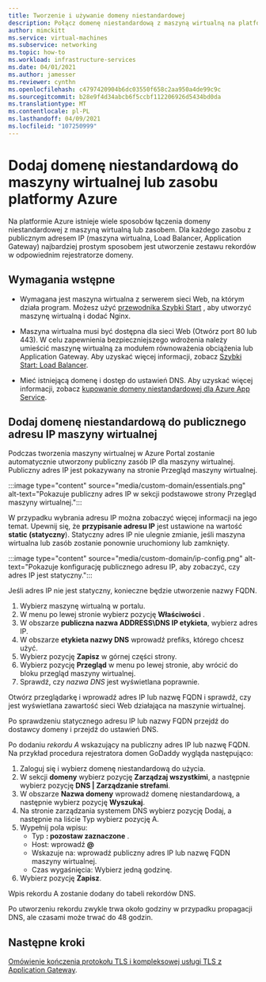 ```yaml
---
title: Tworzenie i używanie domeny niestandardowej
description: Połącz domenę niestandardową z maszyną wirtualną na platformie Azure.
author: mimckitt
ms.service: virtual-machines
ms.subservice: networking
ms.topic: how-to
ms.workload: infrastructure-services
ms.date: 04/01/2021
ms.author: jamesser
ms.reviewer: cynthn
ms.openlocfilehash: c4797420904b6dc03550f658c2aa950a4de99c9c
ms.sourcegitcommit: b28e9f4d34abcb6f5ccbf112206926d5434bd0da
ms.translationtype: MT
ms.contentlocale: pl-PL
ms.lasthandoff: 04/09/2021
ms.locfileid: "107250999"
---
```

# <a name="add-custom-domain-to-azure-vm-or-resource"></a>Dodaj domenę niestandardową do maszyny wirtualnej lub zasobu platformy Azure

Na platformie Azure istnieje wiele sposobów łączenia domeny niestandardowej z maszyną wirtualną lub zasobem. Dla każdego zasobu z publicznym adresem IP (maszyna wirtualna, Load Balancer, Application Gateway) najbardziej prostym sposobem jest utworzenie zestawu rekordów w odpowiednim rejestratorze domeny. 

## <a name="prerequisites"></a>Wymagania wstępne 
- Wymagana jest maszyna wirtualna z serwerem sieci Web, na którym działa program. Możesz użyć [przewodnika Szybki Start](./linux/quick-create-cli.md) , aby utworzyć maszynę wirtualną i dodać Nginx.

- Maszyna wirtualna musi być dostępna dla sieci Web (Otwórz port 80 lub 443). W celu zapewnienia bezpieczniejszego wdrożenia należy umieścić maszynę wirtualną za modułem równoważenia obciążenia lub Application Gateway. Aby uzyskać więcej informacji, zobacz [Szybki Start: Load Balancer](https://docs.microsoft.com/azure/load-balancer/quickstart-load-balancer-standard-public-portal?tabs=option-1-create-load-balancer-standard).

- Mieć istniejącą domenę i dostęp do ustawień DNS. Aby uzyskać więcej informacji, zobacz [kupowanie domeny niestandardowej dla Azure App Service](../app-service/manage-custom-dns-buy-domain.md).


## <a name="add-custom-domain-to-vm-public-ip-address"></a>Dodaj domenę niestandardową do publicznego adresu IP maszyny wirtualnej

Podczas tworzenia maszyny wirtualnej w Azure Portal zostanie automatycznie utworzony publiczny zasób IP dla maszyny wirtualnej. Publiczny adres IP jest pokazywany na stronie Przegląd maszyny wirtualnej. 
 
:::image type="content" source="media/custom-domain/essentials.png" alt-text="Pokazuje publiczny adres IP w sekcji podstawowe strony Przegląd maszyny wirtualnej.":::

W przypadku wybrania adresu IP można zobaczyć więcej informacji na jego temat. Upewnij się, że **przypisanie adresu IP** jest ustawione na wartość **static (statyczny**). Statyczny adres IP nie ulegnie zmianie, jeśli maszyna wirtualna lub zasób zostanie ponownie uruchomiony lub zamknięty.

:::image type="content" source="media/custom-domain/ip-config.png" alt-text="Pokazuje konfigurację publicznego adresu IP, aby zobaczyć, czy adres IP jest statyczny.":::

Jeśli adres IP nie jest statyczny, konieczne będzie utworzenie nazwy FQDN. 

1. Wybierz maszynę wirtualną w portalu. 
1. W menu po lewej stronie wybierz pozycję **Właściwości** .
1. W obszarze **publiczna nazwa ADDRESS\DNS IP etykieta**, wybierz adres IP.
2. W obszarze **etykieta nazwy DNS** wprowadź prefiks, którego chcesz użyć.
3. Wybierz pozycję **Zapisz** w górnej części strony.
4. Wybierz pozycję **Przegląd** w menu po lewej stronie, aby wrócić do bloku przegląd maszyny wirtualnej.
5. Sprawdź, czy *nazwa DNS* jest wyświetlana poprawnie. 

Otwórz przeglądarkę i wprowadź adres IP lub nazwę FQDN i sprawdź, czy jest wyświetlana zawartość sieci Web działająca na maszynie wirtualnej.
 
Po sprawdzeniu statycznego adresu IP lub nazwy FQDN przejdź do dostawcy domeny i przejdź do ustawień DNS.

Po dodaniu *rekordu A* wskazujący na publiczny adres IP lub nazwę FQDN. Na przykład procedura rejestratora domen GoDaddy wygląda następująco:
1. Zaloguj się i wybierz domenę niestandardową do użycia.
2. W sekcji **domeny** wybierz pozycję **Zarządzaj wszystkimi**, a następnie wybierz pozycję **DNS | Zarządzanie strefami**.
3. W obszarze **Nazwa domeny** wprowadź domenę niestandardową, a następnie wybierz pozycję **Wyszukaj**.
4. Na stronie zarządzania systemem DNS wybierz pozycję Dodaj, a następnie na liście Typ wybierz pozycję A.
5. Wypełnij pola wpisu:
    - Typ **: pozostaw zaznaczone** .
    - Host: wprowadź **@**
    - Wskazuje na: wprowadź publiczny adres IP lub nazwę FQDN maszyny wirtualnej. 
    - Czas wygaśnięcia: Wybierz jedną godzinę.
6. Wybierz pozycję **Zapisz**.

Wpis rekordu A zostanie dodany do tabeli rekordów DNS.
 
Po utworzeniu rekordu zwykle trwa około godziny w przypadku propagacji DNS, ale czasami może trwać do 48 godzin. 


 
## <a name="next-steps"></a>Następne kroki
[Omówienie kończenia protokołu TLS i kompleksowej usługi TLS z Application Gateway](../application-gateway/ssl-overview.md).

 

